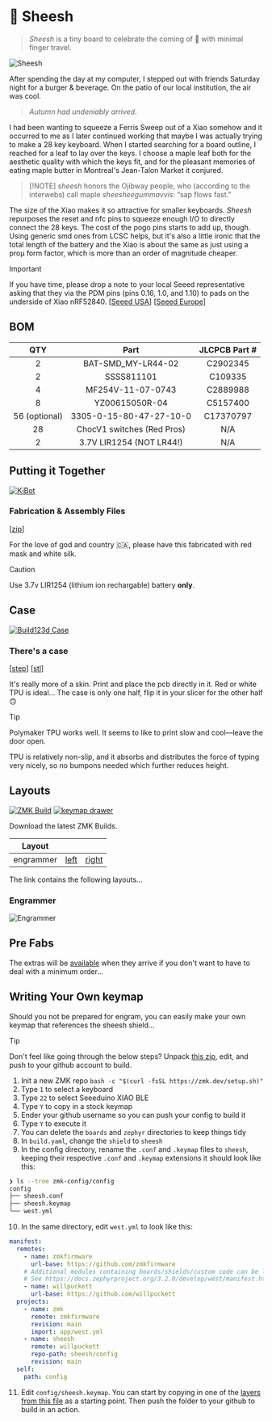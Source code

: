 # 🍁 Sheesh

> _Sheesh_ is a tiny board to celebrate the coming of 🍂 with minimal finger
> travel.

![Sheesh](.images/render.png)

After spending the day at my computer, I stepped out with friends Saturday night
for a burger & beverage. On the patio of our local institution, the air was
cool.

> _Autumn had undeniably arrived._

I had been wanting to squeeze a Ferris Sweep out of a Xiao somehow and it
occurred to me as I later continued working that maybe I was actually trying to
make a 28 key keyboard. When I started searching for a board outline, I reached
for a leaf to lay over the keys. I choose a maple leaf both for the aesthetic
quality with which the keys fit, and for the pleasant memories of eating maple
butter in Montreal's Jean-Talon Market it conjured.

> [!NOTE] _sheesh_ honors the Ojibway people, who (according to the interwebs)
> call maple _sheesheegummavvis_: “sap flows fast."

The size of the Xiao makes it so attractive for smaller keyboards. _Sheesh_
repurposes the reset and nfc pins to squeeze enough I/O to directly connect the
28 keys. The cost of the pogo pins starts to add up, though. Using generic smd
ones from LCSC helps, but it's also a little ironic that the total length of the
battery and the Xiao is about the same as just using a proµ form factor, which
is more than an order of magnitude cheaper.

> [!IMPORTANT]
> If you have time, please drop a note to your local Seeed representative asking
> that they via the PDM pins (pins 0.16, 1.0, and 1.10) to pads on the underside
> of Xiao nRF52840. [[Seeed USA](mailto:seeed_us@seeed.cc)]
> [[Seeed Europe](mailto:seeed_emea@seeed.cc)]

## BOM

|      QTY      |            Part            | JLCPCB Part # |
| :-----------: | :------------------------: | :-----------: |
|       2       |     BAT-SMD_MY-LR44-02     |   C2902345    |
|       2       |         SSSS811101         |    C109335    |
|       4       |     MF254V-11-07-0743      |   C2889988    |
|       8       |       YZ00615050R-04       |   C5157400    |
| 56 (optional) |  3305-0-15-80-47-27-10-0   |   C17370797   |
|      28       | ChocV1 switches (Red Pros) |      N/A      |
|       2       |  3.7V LIR1254 (NOT LR44!)  |      N/A      |

## Putting it Together

[![KiBot](https://github.com/willpuckett/Sheesh/actions/workflows/kibot.yml/badge.svg)](https://github.com/willpuckett/Sheesh/actions/workflows/kibot.yml)

### Fabrication & Assembly Files

[[zip](https://github.com/willpuckett/Sheesh/releases/latest/download/jlcpcb.zip)]

For the love of god and country 🇨🇦, please have this fabricated with red mask
and white silk.

> [!CAUTION]
> Use 3.7v LIR1254 (lithium ion rechargable) battery **only**.

## Case

[![Build123d Case](https://github.com/willpuckett/Sheesh/actions/workflows/case.yml/badge.svg)](https://github.com/willpuckett/Sheesh/actions/workflows/case.yml)

### There's a case

[[step](https://github.com/willpuckett/Sheesh/releases/latest/download/case.step)]
[[stl](https://github.com/willpuckett/Sheesh/releases/latest/download/case.step)]

It's really more of a skin. Print and place the pcb directly in it. Red or white
TPU is ideal... The case is only one half, flip it in your slicer for the other
half 🙃

> [!TIP]
> Polymaker TPU works well. It seems to like to print slow and cool—leave the
> door open.

TPU is relatively non-slip, and it absorbs and distributes the force of typing
very nicely, so no bumpons needed which further reduces height.

## Layouts

[![ZMK Build](https://github.com/willpuckett/Sheesh/actions/workflows/zmk.yml/badge.svg)](https://github.com/willpuckett/Sheesh/actions/workflows/zmk.yml)
[![keymap drawer](https://github.com/willpuckett/Sheesh/actions/workflows/keymap.yml/badge.svg)](https://github.com/willpuckett/Sheesh/actions/workflows/keymap.yml)

Download the latest ZMK Builds.

|  Layout   |                                                                                                  |                                                                                                    |
| :-------: | :----------------------------------------------------------------------------------------------: | :------------------------------------------------------------------------------------------------: |
| engrammer | [left](https://github.com/willpuckett/Sheesh/releases/latest/download/sheesh_engrammer_left.uf2) | [right](https://github.com/willpuckett/Sheesh/releases/latest/download/sheesh_engrammer_right.uf2) |

The link contains the following layouts...

### Engrammer

![Engrammer](.images/keymap_ENGRAMMER.svg)

## Pre Fabs

The extras will be [available](https://octule.com) when they arrive if you don't
want to have to deal with a minimum order...

## Writing Your Own keymap

Should you not be prepared for engram, you can easily make your own keymap that
references the sheesh shield...

> [!TIP]
> Don't feel like going through the below steps? Unpack
> [this zip](https://github.com/willpuckett/sheesh/config/zmk-config.zip), edit,
> and push to your github account to build.

1. Init a new ZMK repo `bash -c "$(curl -fsSL https://zmk.dev/setup.sh)"`
2. Type `1` to select a keyboard
3. Type `22` to select Seeeduino XIAO BLE
4. Type `Y` to copy in a stock keymap
5. Ender your github username so you can push your config to build it
6. Type `Y` to execute it
7. You can delete the `boards` and `zephyr` directories to keep things tidy
8. In `build.yaml`, change the `shield` to `sheesh`
9. In the config directory, rename the `.conf` and `.keymap` files to `sheesh`,
   keeping their respective `.conf` and `.keymap` extensions it should look like
   this:

```bash
❯ ls --tree zmk-config/config
config
├── sheesh.conf
├── sheesh.keymap
└── west.yml
```

10. In the same directory, edit `west.yml` to look like this:

```yaml
manifest:
  remotes:
    - name: zmkfirmware
      url-base: https://github.com/zmkfirmware
    # Additional modules containing boards/shields/custom code can be listed here as well
    # See https://docs.zephyrproject.org/3.2.0/develop/west/manifest.html#projects
    - name: willpuckett
      url-base: https://github.com/willpuckett
  projects:
    - name: zmk
      remote: zmkfirmware
      revision: main
      import: app/west.yml
    - name: sheesh
      remote: willpuckett
      repo-path: sheesh/config
      revision: main
  self:
    path: config
```

11. Edit `config/sheesh.keymap`. You can start by copying in one of the
    [layers from this file](https://github.com/willpuckett/sheesh/config/boards/shields/sheesh/sheesh.keymap)
    as a starting point. Then push the folder to your github to build in an
    action.
